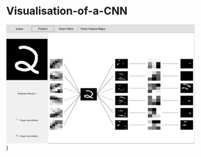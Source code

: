 # Visualisation-of-a-CNN

![alt text](https://github.com/Gui921/Visualisation-of-a-CNN/blob/main/geral.png))
